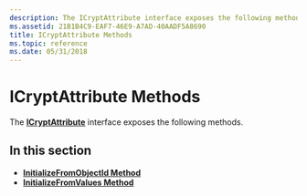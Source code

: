 ```yaml
---
description: The ICryptAttribute interface exposes the following methods.
ms.assetid: 21B1B4C9-EAF7-46E9-A7AD-40AADF5A8690
title: ICryptAttribute Methods
ms.topic: reference
ms.date: 05/31/2018
---
```


# ICryptAttribute Methods

The [**ICryptAttribute**](/windows/desktop/api/CertEnroll/nn-certenroll-icryptattribute) interface exposes the following methods.

## In this section

-   [**InitializeFromObjectId Method**](/windows/desktop/api/CertEnroll/nf-certenroll-icryptattribute-initializefromobjectid)
-   [**InitializeFromValues Method**](/windows/desktop/api/CertEnroll/nf-certenroll-icryptattribute-initializefromvalues)

 

 



